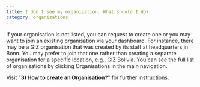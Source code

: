 ```yaml
---
title: I don't see my organization. What should I do?
category: organizations
---
```


If your organisation is not listed, you can request to create one or you may want to join an existing organisation via your dashboard. For instance, there may be a GIZ organisation that was created by its staff at headquarters in Bonn. You may prefer to join that one rather than creating a separate organisation for a specific location, e.g., GIZ Bolivia. You can see the full list of organisations by clicking Organisations in the main navigation.

Visit "__3) How to create an Organisation?__" for further instructions.
